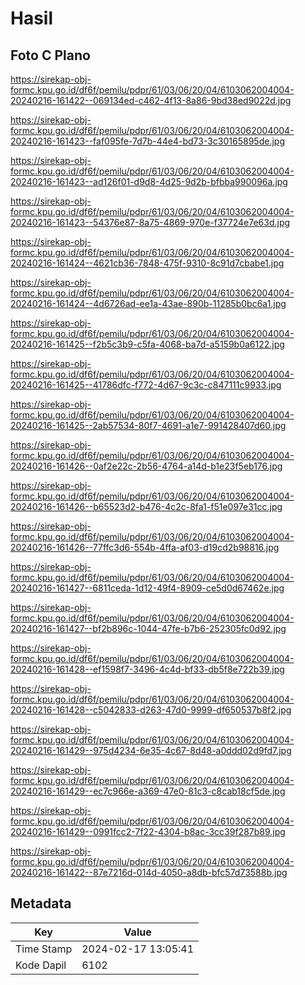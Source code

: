 # Hasil

## Foto C Plano

https://sirekap-obj-formc.kpu.go.id/df6f/pemilu/pdpr/61/03/06/20/04/6103062004004-20240216-161422--069134ed-c462-4f13-8a86-9bd38ed9022d.jpg

https://sirekap-obj-formc.kpu.go.id/df6f/pemilu/pdpr/61/03/06/20/04/6103062004004-20240216-161423--faf095fe-7d7b-44e4-bd73-3c30165895de.jpg

https://sirekap-obj-formc.kpu.go.id/df6f/pemilu/pdpr/61/03/06/20/04/6103062004004-20240216-161423--ad126f01-d9d8-4d25-9d2b-bfbba990096a.jpg

https://sirekap-obj-formc.kpu.go.id/df6f/pemilu/pdpr/61/03/06/20/04/6103062004004-20240216-161423--54376e87-8a75-4869-970e-f37724e7e63d.jpg

https://sirekap-obj-formc.kpu.go.id/df6f/pemilu/pdpr/61/03/06/20/04/6103062004004-20240216-161424--4621cb36-7848-475f-9310-8c91d7cbabe1.jpg

https://sirekap-obj-formc.kpu.go.id/df6f/pemilu/pdpr/61/03/06/20/04/6103062004004-20240216-161424--4d6726ad-ee1a-43ae-890b-11285b0bc6a1.jpg

https://sirekap-obj-formc.kpu.go.id/df6f/pemilu/pdpr/61/03/06/20/04/6103062004004-20240216-161425--f2b5c3b9-c5fa-4068-ba7d-a5159b0a6122.jpg

https://sirekap-obj-formc.kpu.go.id/df6f/pemilu/pdpr/61/03/06/20/04/6103062004004-20240216-161425--41786dfc-f772-4d67-9c3c-c847111c9933.jpg

https://sirekap-obj-formc.kpu.go.id/df6f/pemilu/pdpr/61/03/06/20/04/6103062004004-20240216-161425--2ab57534-80f7-4691-a1e7-991428407d60.jpg

https://sirekap-obj-formc.kpu.go.id/df6f/pemilu/pdpr/61/03/06/20/04/6103062004004-20240216-161426--0af2e22c-2b56-4764-a14d-b1e23f5eb176.jpg

https://sirekap-obj-formc.kpu.go.id/df6f/pemilu/pdpr/61/03/06/20/04/6103062004004-20240216-161426--b65523d2-b476-4c2c-8fa1-f51e097e31cc.jpg

https://sirekap-obj-formc.kpu.go.id/df6f/pemilu/pdpr/61/03/06/20/04/6103062004004-20240216-161426--77ffc3d6-554b-4ffa-af03-d19cd2b98816.jpg

https://sirekap-obj-formc.kpu.go.id/df6f/pemilu/pdpr/61/03/06/20/04/6103062004004-20240216-161427--6811ceda-1d12-49f4-8909-ce5d0d67462e.jpg

https://sirekap-obj-formc.kpu.go.id/df6f/pemilu/pdpr/61/03/06/20/04/6103062004004-20240216-161427--bf2b896c-1044-47fe-b7b6-252305fc0d92.jpg

https://sirekap-obj-formc.kpu.go.id/df6f/pemilu/pdpr/61/03/06/20/04/6103062004004-20240216-161428--ef1598f7-3496-4c4d-bf33-db5f8e722b39.jpg

https://sirekap-obj-formc.kpu.go.id/df6f/pemilu/pdpr/61/03/06/20/04/6103062004004-20240216-161428--c5042833-d263-47d0-9999-df650537b8f2.jpg

https://sirekap-obj-formc.kpu.go.id/df6f/pemilu/pdpr/61/03/06/20/04/6103062004004-20240216-161429--975d4234-6e35-4c67-8d48-a0ddd02d9fd7.jpg

https://sirekap-obj-formc.kpu.go.id/df6f/pemilu/pdpr/61/03/06/20/04/6103062004004-20240216-161429--ec7c966e-a369-47e0-81c3-c8cab18cf5de.jpg

https://sirekap-obj-formc.kpu.go.id/df6f/pemilu/pdpr/61/03/06/20/04/6103062004004-20240216-161429--0991fcc2-7f22-4304-b8ac-3cc39f287b89.jpg

https://sirekap-obj-formc.kpu.go.id/df6f/pemilu/pdpr/61/03/06/20/04/6103062004004-20240216-161422--87e7216d-014d-4050-a8db-bfc57d73588b.jpg


## Metadata

| Key        | Value               |
| ---------- | ------------------- |
| Time Stamp | 2024-02-17 13:05:41 |
| Kode Dapil | 6102                |



